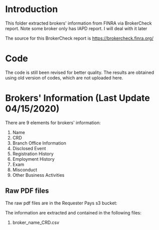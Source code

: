 # Introduction

This folder extracted brokers' information from FINRA via BrokerCheck report. Note some broker only has IAPD report. I will deal with it later

The source for this BrokerCheck report is https://brokercheck.finra.org/

# Code

The code is still been revised for better quality. The results are obtained using old version of codes, which are not uploaded here.

# Brokers' Information (Last Update 04/15/2020)

There are 9 elements for brokers' information:

1. Name
2. CRD
3. Branch Office Information
4. Disclosed Event
5. Registration History
6. Employment History
7. Exam
8. Misconduct
9. Other Business Activities

## Raw PDF files

The raw pdf files are in the Requester Pays s3 bucket: 

The information are extracted and contained in the following files:

1. broker_name_CRD.csv
